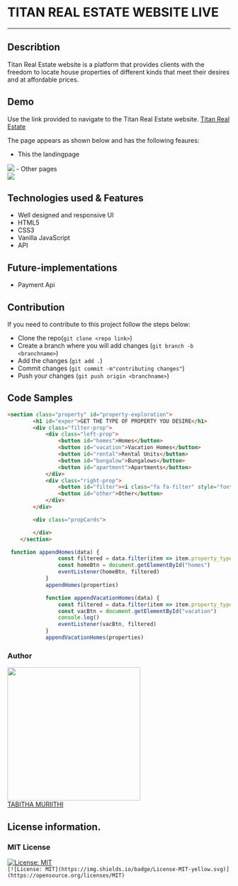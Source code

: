 # TITAN REAL ESTATE WEBSITE LIVE
***

## Describtion
Titan Real Estate website is a platform that provides clients with the freedom to locate house properties of different kinds that meet their desires and at affordable prices. 

## Demo
Use the link provided to navigate to the Titan Real Estate website.
[Titan Real Estate](https://titan-real-estate.netlify.app/)<br>

The page appears as shown below and has the following feaures:
- This the landingpage
<img src="./assets/images/homepage.png">
- Other pages<br>
<img src="./assets/images/propert.png">

## Technologies used & Features
- Well designed and responsive UI
- HTML5
- CSS3
- Vanilla JavaScript
- API

## Future-implementations 
- Payment Api

## Contribution
If you need to contribute to this project follow the steps below:<br>
- Clone the repo(`git clone <repo link>`)
- Create a branch where you will add changes (`git branch -b <branchname>`)
- Add the changes (`git add .`)
- Commit changes (`git commit -m"contributing changes"`)
- Push your changes (`git push origin <branchname>`)

## Code Samples
```Html
<section class="property" id="property-exploration">
        <h1 id="exper">GET THE TYPE OF PROPERTY YOU DESIRE</h1>
        <div class="filter-prop">
            <div class="left-prop">
                <button id="homes">Homes</button>
                <button id="vacation">Vacation Homes</button>
                <button id="rental">Rental Units</button>
                <button id="bungalow">Bungalows</button>
                <button id="apartment">Apartments</button>
            </div>
            <div class="right-prop">
                <button id="filter"><i class="fa fa-filter" style="font-size:18px"></i></button>
                <button id="other">Other</button>
            </div>
        </div>

        <div class="propCards">

        </div>
    </section>
```
```JavaScript
 function appendHomes(data) {
                const filtered = data.filter(item => item.property_type == "Home" && item.reviews >= 180 ? item : null)
                const homeBtn = document.getElementById("homes")
                eventListener(homeBtn, filtered)
            }
            appendHomes(properties)

            function appendVacationHomes(data) {
                const filtered = data.filter(item => item.property_type == "Villa" ? item : null)
                const vacBtn = document.getElementById("vacation")
                console.log()
                eventListener(vacBtn, filtered)
            }
            appendVacationHomes(properties)
```
### Author
[<img src="./assets/images/profile2.jpg" width="300px">](https://github.com/SheeTabz)<br>
[TABITHA MURIITHI](https://github.com/SheeTabz)

## License information.
### MIT License
[![License: MIT](https://img.shields.io/badge/License-MIT-yellow.svg)](https://opensource.org/licenses/MIT)  
`[![License: MIT](https://img.shields.io/badge/License-MIT-yellow.svg)](https://opensource.org/licenses/MIT)`

